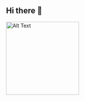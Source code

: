 ## Hi there 👋


<img src="https://github.com/rubab2000/rubab2000/blob/main/%D8%A3%D9%86%D8%A7.jpeg" alt="Alt Text" width="200"/>
